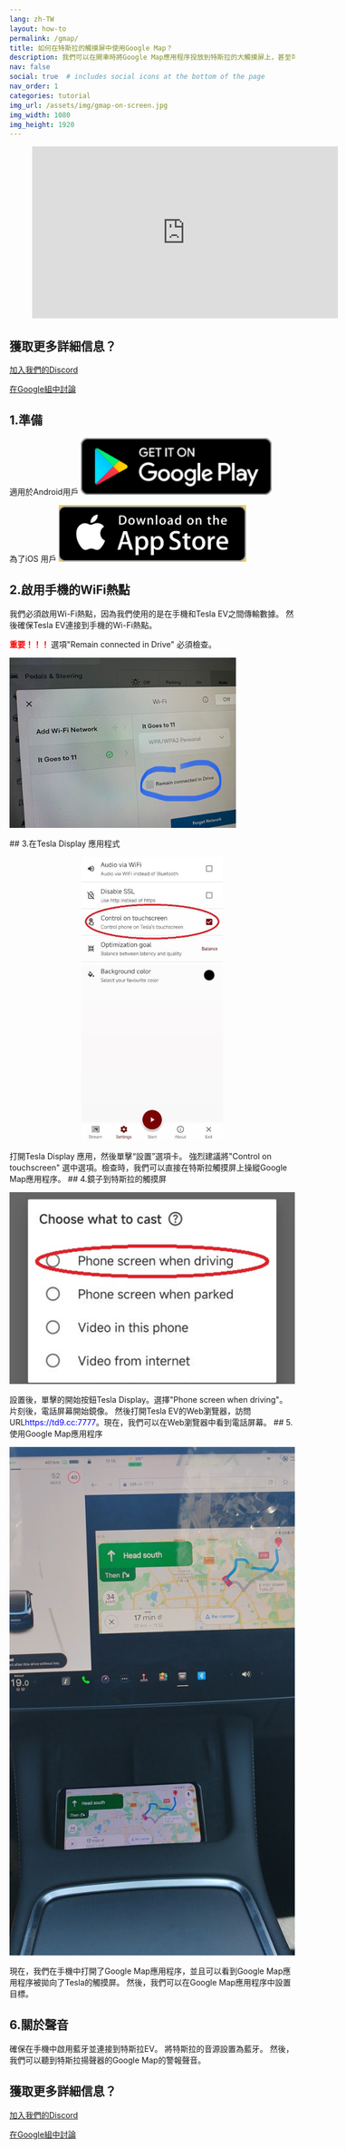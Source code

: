 ```yaml
---
lang: zh-TW
layout: how-to
permalink: /gmap/
title: 如何在特斯拉的觸摸屏中使用Google Map？
description: 我們可以在開車時將Google Map應用程序投放到特斯拉的大觸摸屏上，甚至可以直接操縱特斯拉觸摸屏上的Google Map應用程序。
nav: false
social: true  # includes social icons at the bottom of the page
nav_order: 1
categories: tutorial
img_url: /assets/img/gmap-on-screen.jpg
img_width: 1080
img_height: 1920
---
```

<!-- _pages/gmap.md -->
<!-- blank line -->
<figure class="video-container">
  <iframe width="540" height="303" src="https://www.youtube.com/embed/92OYkMitWQI" frameborder="0" allowfullscreen="true"> </iframe>
</figure>
<!-- blank line -->

## 獲取更多詳細信息？
<p> <a href ="https://discord.gg/Tvbs9uWcN9" 目標="_blank">加入我們的Discord</a> </p>
<p> <a href ="https://groups.google.com/g/tesla-display" 目標="_blank">在Google組中討論</a> </p>

## 1.準備
適用於Android用戶
<a id ="googleplay" href ="https://play.google.com/store/apps/details?id=io.github.blackpill.tesladisplay&referrer=utm_source%3Dgithub%26utm_medium%3Dorganic">
<img src="/assets/img/google-play-badge.svg" height="100px">
</a>

為了iOS 用戶
<a id ="appstore" href ="https://apps.apple.com/app/tesdisplay-screen-mirror/id6469987744">
<img src="/assets/img/app-store-badge.png" height="100px">
</a>

## 2.啟用手機的WiFi熱點
<p>我們必須啟用Wi-Fi熱點，因為我們使用的是在手機和Tesla EV之間傳輸數據。
然後確保Tesla EV連接到手機的Wi-Fi熱點。</p>
<p><span style="color: red"> <b>重要！！！ </b></span> 選項"Remain connected in Drive" 必須檢查。</p>
<img src="/assets/img/wifi-connected.jpg" height="300px">
</p>
## 3.在Tesla Display 應用程式
<p style="text-align: center;">
<img src="/assets/img/settings-nav.jpg" alt="The settings of Tesla Display app for using Google Maps" height="500px">
</p>
打開Tesla Display 應用，然後單擊“設置”選項卡。
強烈建議將"Control on touchscreen" 選中選項。檢查時，我們可以直接在特斯拉觸摸屏上操縱Google Map應用程序。
## 4.鏡子到特斯拉的觸摸屏
<p style="text-align: center;">
<img src="/assets/img/phone-screen.jpg" alt="The start choice of Tesla Display app for using Google Maps" width="540px">
</p>
設置後，單擊的開始按鈕Tesla Display。選擇"Phone screen when driving"。片刻後，電話屏幕開始鏡像。
然後打開Tesla EV的Web瀏覽器，訪問URL<span style="color:blue">https://td9.cc:7777</span>。現在，我們可以在Web瀏覽器中看到電話屏幕。
## 5.使用Google Map應用程序
<p style="text-align: center;">
<img src="/assets/img/gmap-on-screen.jpg" alt="The screenshot of using Google Maps on Tesla's screen" width="540px">
</p>
現在，我們在手機中打開了Google Map應用程序，並且可以看到Google Map應用程序被拋向了Tesla的觸摸屏。
然後，我們可以在Google Map應用程序中設置目標。

## 6.關於聲音
確保在手機中啟用藍牙並連接到特斯拉EV。
將特斯拉的音源設置為藍牙。
然後，我們可以聽到特斯拉揚聲器的Google Map的警報聲音。

## 獲取更多詳細信息？
<p> <a href ="https://discord.gg/Tvbs9uWcN9" 目標="_blank">加入我們的Discord</a> </p>
<p> <a href ="https://groups.google.com/g/tesla-display" 目標="_blank">在Google組中討論</a> </p>


